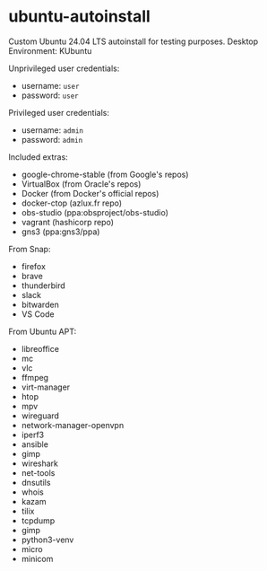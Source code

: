 # ubuntu-autoinstall

Custom Ubuntu 24.04 LTS autoinstall for testing purposes.
Desktop Environment: KUbuntu

Unprivileged user credentials:
- username: `user`
- password: `user`

Privileged user credentials:
- username: `admin`
- password: `admin`

Included extras:
- google-chrome-stable (from Google's repos)
- VirtualBox (from Oracle's repos)
- Docker (from Docker's official repos)
- docker-ctop (azlux.fr repo)
- obs-studio (ppa:obsproject/obs-studio)
- vagrant (hashicorp repo)
- gns3 (ppa:gns3/ppa)

From Snap:
- firefox
- brave
- thunderbird
- slack
- bitwarden
- VS Code

From Ubuntu APT:
- libreoffice
- mc
- vlc
- ffmpeg
- virt-manager
- htop
- mpv
- wireguard
- network-manager-openvpn
- iperf3
- ansible
- gimp
- wireshark
- net-tools
- dnsutils
- whois
- kazam
- tilix
- tcpdump
- gimp
- python3-venv
- micro
- minicom

